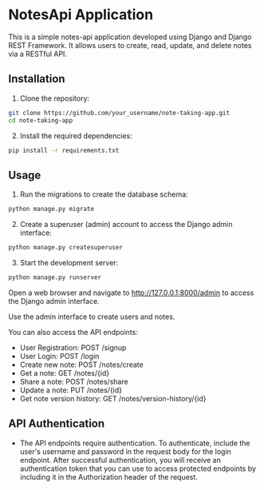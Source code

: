 # NotesApi Application

This is a simple notes-api application developed using Django and Django REST Framework. It allows users to create, read, update, and delete notes via a RESTful API.

## Installation

1. Clone the repository:

```bash
git clone https://github.com/your_username/note-taking-app.git
cd note-taking-app
```
2. Install the required dependencies:

```bash
pip install -r requirements.txt
```

## Usage

1. Run the migrations to create the database schema:

```bash
python manage.py migrate
```

2. Create a superuser (admin) account to access the Django admin interface:

```bash
python manage.py createsuperuser
```

3. Start the development server:

```bash
python manage.py runserver
```

Open a web browser and navigate to http://127.0.0.1:8000/admin to access the Django admin interface.

Use the admin interface to create users and notes.

You can also access the API endpoints:

- User Registration: POST /signup
- User Login: POST /login
- Create new note: POST /notes/create
- Get a note: GET /notes/{id}
- Share a note: POST /notes/share
- Update a note: PUT /notes/{id}
- Get note version history: GET /notes/version-history/{id}

## API Authentication

- The API endpoints require authentication. To authenticate, include the user's username and password in the request body for the login endpoint. After successful authentication, you will receive an authentication token that you can use to access protected endpoints by including it in the Authorization header of the request.

